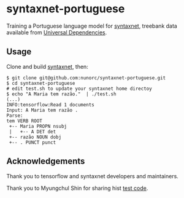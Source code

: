 
# syntaxnet-portuguese

Training a Portuguese language model for [syntaxnet](https://github.com/tensorflow/models/tree/master/syntaxnet),
treebank data available from [Universal Dependencies](http://universaldependencies.org/).

## Usage

Clone and build [syntaxnet](https://github.com/tensorflow/models/tree/master/syntaxnet), then:

    $ git clone git@github.com:nunorc/syntaxnet-portuguese.git
    $ cd syntaxnet-portuguese
    # edit test.sh to update your syntaxnet home directoy
    $ echo "A Maria tem razão."  | ./test.sh 
    (...)
    INFO:tensorflow:Read 1 documents
    Input: A Maria tem razão .
    Parse:
    tem VERB ROOT
     +-- Maria PROPN nsubj
     |   +-- A DET det
     +-- razão NOUN dobj
     +-- . PUNCT punct

## Acknowledgements

Thank you to tensorflow and syntaxnet developers and maintainers.

Thank you to Myungchul Shin for sharing hist [test code](https://github.com/dsindex/syntaxnet).

